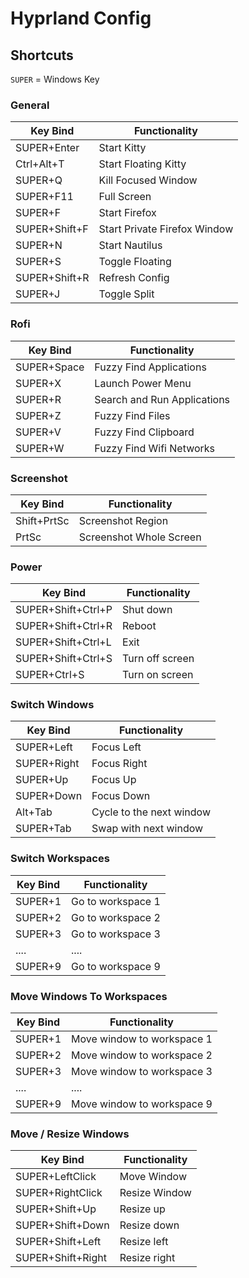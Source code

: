 # Hyprland Config

## Shortcuts

`SUPER` = Windows Key

### General

| Key Bind | Functionality |
|---------------|----------|
| SUPER+Enter | Start Kitty |
| Ctrl+Alt+T | Start Floating Kitty |
| SUPER+Q | Kill Focused Window |
| SUPER+F11 | Full Screen | 
| SUPER+F | Start Firefox |
| SUPER+Shift+F | Start Private Firefox Window|
| SUPER+N | Start Nautilus |
| SUPER+S | Toggle Floating |
| SUPER+Shift+R | Refresh Config |
| SUPER+J | Toggle Split |

### Rofi

| Key Bind | Functionality |
|---------------|----------|
| SUPER+Space | Fuzzy Find Applications |
| SUPER+X | Launch Power Menu |
| SUPER+R | Search and Run Applications |
| SUPER+Z | Fuzzy Find Files |
| SUPER+V | Fuzzy Find Clipboard |
| SUPER+W | Fuzzy Find Wifi Networks |

### Screenshot

| Key Bind | Functionality |
|---------------|----------|
| Shift+PrtSc | Screenshot Region |
| PrtSc | Screenshot Whole Screen |


### Power

| Key Bind | Functionality |
|---------------|----------|
| SUPER+Shift+Ctrl+P | Shut down |
| SUPER+Shift+Ctrl+R | Reboot |
| SUPER+Shift+Ctrl+L | Exit |
| SUPER+Shift+Ctrl+S | Turn off screen |
| SUPER+Ctrl+S | Turn on screen |
 

### Switch Windows

| Key Bind | Functionality |
|---------------|----------|
| SUPER+Left | Focus Left | 
| SUPER+Right | Focus Right | 
| SUPER+Up | Focus Up | 
| SUPER+Down | Focus Down | 
| Alt+Tab | Cycle to the next window | 
| SUPER+Tab | Swap with next window | 

### Switch Workspaces

| Key Bind | Functionality |
|---------------|----------|
| SUPER+1 | Go to workspace 1 |
| SUPER+2 | Go to workspace 2 |
| SUPER+3 | Go to workspace 3 |
| .... | .... | 
| SUPER+9 | Go to workspace 9 |

### Move Windows To Workspaces

| Key Bind | Functionality |
|---------------|----------|
| SUPER+1 | Move window to workspace 1 |
| SUPER+2 | Move window to workspace 2 |
| SUPER+3 | Move window to workspace 3 |
| .... | .... | 
| SUPER+9 | Move window to workspace 9 |

### Move / Resize Windows

| Key Bind | Functionality |
|---------------|----------|
| SUPER+LeftClick | Move Window | 
| SUPER+RightClick | Resize Window |
| SUPER+Shift+Up | Resize up | 
| SUPER+Shift+Down | Resize down |
| SUPER+Shift+Left | Resize left | 
| SUPER+Shift+Right | Resize right | 



